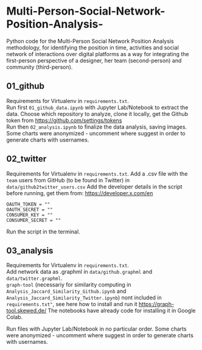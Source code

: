 # Multi-Person-Social-Network-Position-Analysis-
Python code for the Multi-Person Social Network Position Analysis methodology, for identifying the position in time, activities and social network of interactions over digital platforms as a way for integrating the first-person perspective of a designer, her team (second-person) and community (third-person). 

## 01_github

Requirements for Virtualenv in `requirements.txt`.  
Run first `01_github_data.ipynb` with Jupyter Lab/Notebook to extract the data. Choose which repository to analyze, clone it locally, get the Github token from https://github.com/settings/tokens  
Run then `02_analysis.ipynb` to finalize the data analysis, saving images.  
Some charts were anonymized - uncomment where suggest in order to generate charts with usernames.

## 02_twitter

Requirements for Virtualenv in `requirements.txt`.
Add a .csv file with the `team` users from GitHub (to be found in Twitter) in `data/github2twitter_users.csv`
Add the developer details in the script before running, get them from: https://developer.x.com/en

`OAUTH_TOKEN = ""`  
`OAUTH_SECRET = ""`  
`CONSUMER_KEY = ""`  
`CONSUMER_SECRET = ""`  

Run the script in the terminal.

## 03_analysis

Requirements for Virtualenv in `requirements.txt`.  
Add network data as .graphml in `data/github.graphml` and `data/twitter.graphml`.  
`graph-tool` (necessariy for similarity computing in `Analysis_Jaccard_Similarity_Github.ipynb` and `Analysis_Jaccard_Similarity_Twitter.ipynb`) nont included in `requirements.txt"`, see here how to install and run it https://graph-tool.skewed.de/
The notebooks have already code for installing it in Google Colab.

Run files with Jupyter Lab/Notebook in no particular order.
Some charts were anonymized - uncomment where suggest in order to generate charts with usernames.